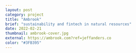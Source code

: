 ```yaml
---
layout: post
category: project
title: "Ambrook"
brief: "sustainability and fintech in natural resources"
date: 2022-02-21
thumbnail: ambrook-cover.jpg
external: https://ambrook.com?ref=jeffanders.co
color: "#3FB395"
---
```

